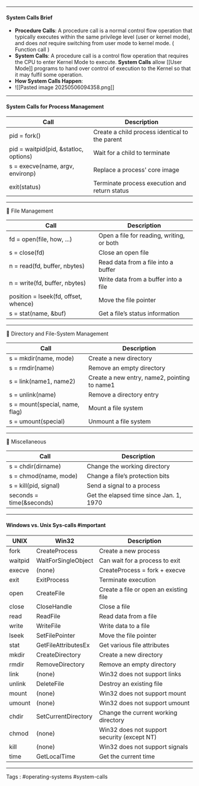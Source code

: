 _____
#### System Calls Brief 

- **Procedure Calls**: A procedure call is a normal control flow operation that typically executes within the same privilege level (user or kernel mode), and does _not_ require switching from user mode to kernel mode. ( Function call ) 
- **System Calls**: A procedure call is a control flow operation that requires the CPU to enter Kernel Mode to execute. **System Calls** allow [[User Mode]] programs to hand over control of execution to the Kernel so that it may fulfil some operation. 
- **How System Calls Happen**: 
- ![[Pasted image 20250506094358.png]]
  
____
#### System Calls for Process Management

| Call                                  | Description                                    |
| ------------------------------------- | ---------------------------------------------- |
| pid = fork()                          | Create a child process identical to the parent |
| pid = waitpid(pid, &statloc, options) | Wait for a child to terminate                  |
| s = execve(name, argv, environp)      | Replace a process' core image                  |
| exit(status)                          | Terminate process execution and return status  |

---

📂 File Management

| Call                                 | Description                               |
| ------------------------------------ | ----------------------------------------- |
| fd = open(file, how, ...)            | Open a file for reading, writing, or both |
| s = close(fd)                        | Close an open file                        |
| n = read(fd, buffer, nbytes)         | Read data from a file into a buffer       |
| n = write(fd, buffer, nbytes)        | Write data from a buffer into a file      |
| position = lseek(fd, offset, whence) | Move the file pointer                     |
| s = stat(name, &buf)                 | Get a file’s status information           |

---

📁 Directory and File-System Management

| Call                           | Description                                  |
| ------------------------------ | -------------------------------------------- |
| s = mkdir(name, mode)          | Create a new directory                       |
| s = rmdir(name)                | Remove an empty directory                    |
| s = link(name1, name2)         | Create a new entry, name2, pointing to name1 |
| s = unlink(name)               | Remove a directory entry                     |
| s = mount(special, name, flag) | Mount a file system                          |
| s = umount(special)            | Unmount a file system                        |

---

🔧 Miscellaneous

| Call                     | Description                             |
| ------------------------ | --------------------------------------- |
| s = chdir(dirname)       | Change the working directory            |
| s = chmod(name, mode)    | Change a file’s protection bits         |
| s = kill(pid, signal)    | Send a signal to a process              |
| seconds = time(&seconds) | Get the elapsed time since Jan. 1, 1970 |
___

#### Windows vs. Unix Sys-calls #important 

| UNIX    | Win32               | Description                                 |
| ------- | ------------------- | ------------------------------------------- |
| fork    | CreateProcess       | Create a new process                        |
| waitpid | WaitForSingleObject | Can wait for a process to exit              |
| execve  | (none)              | CreateProcess = fork + execve               |
| exit    | ExitProcess         | Terminate execution                         |
| open    | CreateFile          | Create a file or open an existing file      |
| close   | CloseHandle         | Close a file                                |
| read    | ReadFile            | Read data from a file                       |
| write   | WriteFile           | Write data to a file                        |
| lseek   | SetFilePointer      | Move the file pointer                       |
| stat    | GetFileAttributesEx | Get various file attributes                 |
| mkdir   | CreateDirectory     | Create a new directory                      |
| rmdir   | RemoveDirectory     | Remove an empty directory                   |
| link    | (none)              | Win32 does not support links                |
| unlink  | DeleteFile          | Destroy an existing file                    |
| mount   | (none)              | Win32 does not support mount                |
| umount  | (none)              | Win32 does not support umount               |
| chdir   | SetCurrentDirectory | Change the current working directory        |
| chmod   | (none)              | Win32 does not support security (except NT) |
| kill    | (none)              | Win32 does not support signals              |
| time    | GetLocalTime        | Get the current time                        |

___
Tags : #operating-systems #system-calls